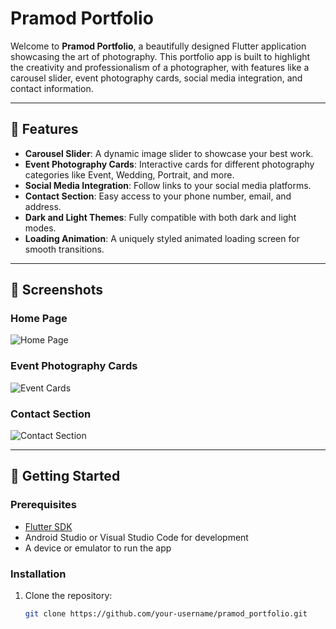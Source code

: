 # Pramod Portfolio

Welcome to **Pramod Portfolio**, a beautifully designed Flutter application showcasing the art of photography. This portfolio app is built to highlight the creativity and professionalism of a photographer, with features like a carousel slider, event photography cards, social media integration, and contact information.

---

## 🌟 Features

- **Carousel Slider**: A dynamic image slider to showcase your best work.
- **Event Photography Cards**: Interactive cards for different photography categories like Event, Wedding, Portrait, and more.
- **Social Media Integration**: Follow links to your social media platforms.
- **Contact Section**: Easy access to your phone number, email, and address.
- **Dark and Light Themes**: Fully compatible with both dark and light modes.
- **Loading Animation**: A uniquely styled animated loading screen for smooth transitions.

---

## 📸 Screenshots

### Home Page

![Home Page](https://via.placeholder.com/800x400?text=Home+Page)

### Event Photography Cards

![Event Cards](https://via.placeholder.com/800x400?text=Event+Photography+Cards)

### Contact Section

![Contact Section](https://via.placeholder.com/800x400?text=Contact+Section)

---

## 🚀 Getting Started

### Prerequisites

- [Flutter SDK](https://flutter.dev/docs/get-started/install)
- Android Studio or Visual Studio Code for development
- A device or emulator to run the app

### Installation

1. Clone the repository:
   ```bash
   git clone https://github.com/your-username/pramod_portfolio.git
   ```

